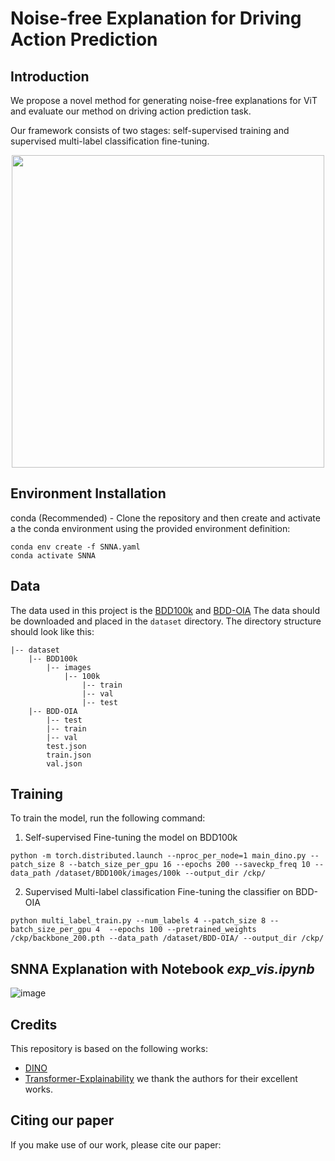 # Noise-free Explanation for Driving Action Prediction

## Introduction
We propose a novel method for generating noise-free explanations for ViT and evaluate our method on driving action prediction task. 
<!-- ![image](/SNNA/paper_img/framework.png) -->
Our framework consists of two stages: self-supervised training and supervised multi-label classification fine-tuning.
<p align="center">
  <img width="500" src="/SNNA/paper_img/framework.png">
</p>

## Environment Installation
conda (Recommended) - Clone the repository and then create and activate a the conda environment using the provided environment definition:

```
conda env create -f SNNA.yaml
conda activate SNNA
```

## Data
The data used in this project is the [BDD100k](https://doc.bdd100k.com/download.html) and [BDD-OIA](https://twizwei.github.io/bddoia_project/) The data should be downloaded and placed in the `dataset` directory. The directory structure should look like this:
    
```
|-- dataset
    |-- BDD100k
        |-- images
            |-- 100k
                |-- train
                |-- val
                |-- test
    |-- BDD-OIA
        |-- test
        |-- train
        |-- val
        test.json
        train.json
        val.json
```

## Training
To train the model, run the following command:

1. Self-supervised Fine-tuning the model on BDD100k
```
python -m torch.distributed.launch --nproc_per_node=1 main_dino.py --patch_size 8 --batch_size_per_gpu 16 --epochs 200 --saveckp_freq 10 --data_path /dataset/BDD100k/images/100k --output_dir /ckp/
```

2. Supervised Multi-label classification Fine-tuning the classifier on BDD-OIA
```
python multi_label_train.py --num_labels 4 --patch_size 8 --batch_size_per_gpu 4  --epochs 100 --pretrained_weights /ckp/backbone_200.pth --data_path /dataset/BDD-OIA/ --output_dir /ckp/
```

## SNNA Explanation with Notebook *exp_vis.ipynb*
![image](/SNNA/paper_img/demo.png)


## Credits
This repository is based on the following works:
- [DINO](https://github.com/facebookresearch/dino?tab=readme-ov-file)
- [Transformer-Explainability](Transformer-Explainability)
we thank the authors for their excellent works.

## Citing our paper
If you make use of our work, please cite our paper: